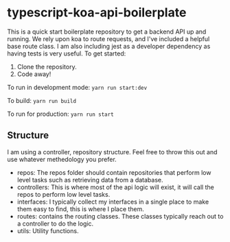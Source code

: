 # typescript-koa-api-boilerplate

This is a quick start boilerplate repository to get a backend API up and running.
We rely upon koa to route requests, and I've included a helpful base route class.
I am also including jest as a developer dependency as having tests is very useful.
To get started:

1. Clone the repository.
2. Code away!

To run in development mode:
`yarn run start:dev`

To build:
`yarn run build`

To run for production:
`yarn run start`

## Structure

I am using a controller, repository structure. Feel free to throw this out and use
whatever methedology you prefer.

- repos: The repos folder should contain repositories that perform low level tasks such as retrieving data from a database.
- controllers: This is where most of the api logic will exist, it will call the repos to perform low level tasks.
- interfaces: I typically collect my interfaces in a single place to make them easy to find, this is where I place them.
- routes: contains the routing classes. These classes typically reach out to a controller to do the logic.
- utils: Utility functions.
